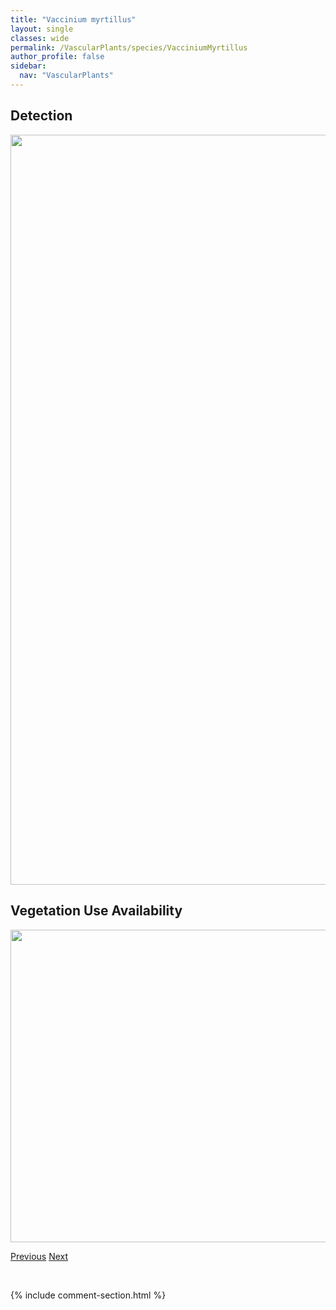 ```yaml
---
title: "Vaccinium myrtillus"
layout: single
classes: wide
permalink: /VascularPlants/species/VacciniumMyrtillus
author_profile: false
sidebar:
  nav: "VascularPlants"
---
```


<h2>Detection</h2>

<a href="https://drive.google.com/uc?export=view&id=1VsEKrkiSjnbrfPq1XhjCcse6d59nGg_s">
<img src="https://drive.google.com/uc?export=view&id=1VsEKrkiSjnbrfPq1XhjCcse6d59nGg_s" height = "1200" width = "800">
</a>


<h2>Vegetation Use Availability</h2>

<a href="https://drive.google.com/uc?export=view&id=17JHeF3ytaolRfYtCl3E_Dueup1HnV5-1">
<img src="https://drive.google.com/uc?export=view&id=17JHeF3ytaolRfYtCl3E_Dueup1HnV5-1" height = "500" width = "1000">
</a>


<a href="/DevelopmentWebsite/VascularPlants/species/VacciniumMyrtilloides" class="pagination--pager" title="Vaccinium myrtilloides">Previous</a> <a href="/DevelopmentWebsite/VascularPlants/species/VacciniumOxycoccos" class="pagination--pager" title="Vaccinium oxycoccos">Next</a>

<p>&nbsp;</p>

{% include comment-section.html %}
